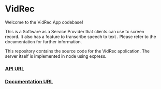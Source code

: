 # VidRec
Welcome to the VidRec App codebase!

This is a Software as a Service Provider that clients can use to screen record. It also has a feature to transcribe speech to text . Please refer to the documentation for further information.

This repository contains the source code for the VidRec application. The server itself is implemented in node using express.
### [API URL](https://vidrec.onrender.com)

### [Documentation URL](https://vidrec.onrender.com/api-docs/)
